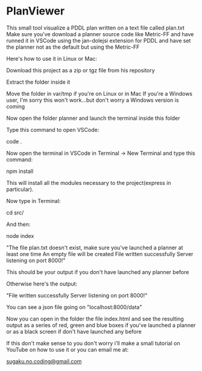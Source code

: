 # PlanViewer
This small tool visualize a PDDL plan written on a text file called plan.txt
Make sure you've download a planner source code like Metric-FF and have runned it in VSCode using the jan-dolejsi extension for PDDL and have set the planner not as the default but using the Metric-FF

Here's how to use it in Linux or Mac:

Download this project as a zip or tgz file from his repository

Extract the folder inside it

Move the folder in var/tmp if you're on Linux or in Mac
If you're a Windows user, I'm sorry this won't work...but don't worry a Windows version is coming

Now open the folder planner and launch the terminal inside this folder

Type this command to open VSCode:

code .

Now open the terminal in VSCode in Terminal -> New Terminal and type this command:

npm install

This will install all the modules necessary to the project(express in particular).

Now type in Terminal:

cd src/

And then:

node index

"The file plan.txt doesn't exist, make sure you've launched a planner at least one time
An empty file will be created
File written successfully
Server listening on port 8000!"

This should be your output if you don't have launched any planner before

Otherwise here's the output:

"File written successfully
Server listening on port 8000!"

You can see a json file going on "localhost:8000/data"

Now you can open in the folder the file index.html and see the resulting output as a series of red, green and blue boxes if you've launched a planner or as a black screen if don't have launched any before

If this don't make sense to you don't worry i'll make a small tutorial on YouTube on how to use it or you can email me at:

sugaku.no.coding@gmail.com
